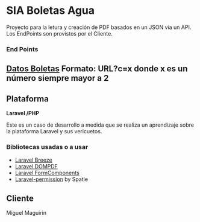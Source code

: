 # SIA Boletas Agua
Proyecto para la letura y creación de PDF basados en un JSON via un API.
Los EndPoints son provistos por el Cliente.

### End Points
[Datos Boletas](https://sistematizar.ar/api/siaweb/datosBoletas.php?c=4)
Formato: URL?c=x donde x es un número siempre mayor a 2
---
## Plataforma
**Laravel /PHP**

Este es un caso de desarrollo a medida que se realiza un aprendizaje sobre la plataforma Laravel y sus vericuetos.

### Bibliotecas usadas o a usar
* [Laravel Breeze]()
* [Laravel DOMPDF]()
* [Laravel FormComponents](https://github.com/protonemedia/laravel-form-components)
* [Laravel-permission](https://github.com/spatie/laravel-permission)  by Spatie 

 ## Cliente
 Miguel Maguirin
